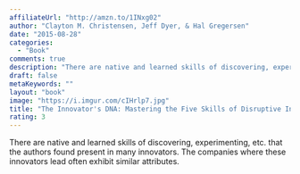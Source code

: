 ```yaml
---
affiliateUrl: "http://amzn.to/1INxg02"
author: "Clayton M. Christensen, Jeff Dyer, & Hal Gregersen"
date: "2015-08-28"
categories:
  - "Book"
comments: true
description: "There are native and learned skills of discovering, experimenting, etc. that the authors found present in many innovators.  The companies where these "
draft: false
metaKeywords: ""
layout: "book"
image: "https://i.imgur.com/cIHrlp7.jpg"
title: "The Innovator's DNA: Mastering the Five Skills of Disruptive Innovators"
rating: 3
---
```


There are native and learned skills of discovering, experimenting, etc. that the authors found present in many innovators.  The companies where these innovators lead often exhibit similar attributes.
